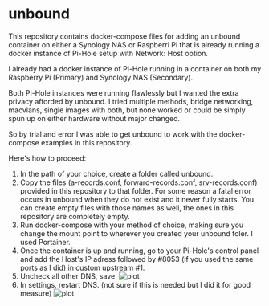 # unbound
This repository contains docker-compose files for adding an unbound container on either a Synology NAS or Raspberri Pi that is already running a docker instance of Pi-Hole setup with Network: Host option.

I already had a docker instance of Pi-Hole running in a container on both my Raspberry Pi (Primary) and Synology NAS (Secondary).

Both Pi-Hole instances were running flawlessly but I wanted the extra privacy afforded by unbound. I tried multiple methods, bridge networking, macvlans, single images with both, but none worked or could be simply spun up on either hardware without major changed.

So by trial and error I was able to get unbound to work with the docker-compose examples in this repository.

Here's how to proceed:
1. In the path of your choice, create a folder called unbound.
2. Copy the files (a-records.conf, forward-records.conf, srv-records.conf) provided in this repository to that folder. For some reason a fatal error occurs in unbound when they do not exist and it never fully starts. You can create empty files with those names as well, the ones in this repository are completely empty.
3. Run docker-compose with your method of choice, making sure you change the mount point to wherever you created your unbound foler. I used Portainer.
4. Once the container is up and running, go to your Pi-Hole's control panel and add the Host's IP adress followed by #8053 (if you used the same ports as I did) in custom upstream #1.
5. Uncheck all other DNS, save.
![plot](https://github.com/snaky69/unbound/blob/main/images/DNS%20Setup.png)
6. In settings, restart DNS. (not sure if this is needed but I did it for good measure)
![plot](https://github.com/snaky69/unbound/blob/main/images/Restart%20DNS.png)
